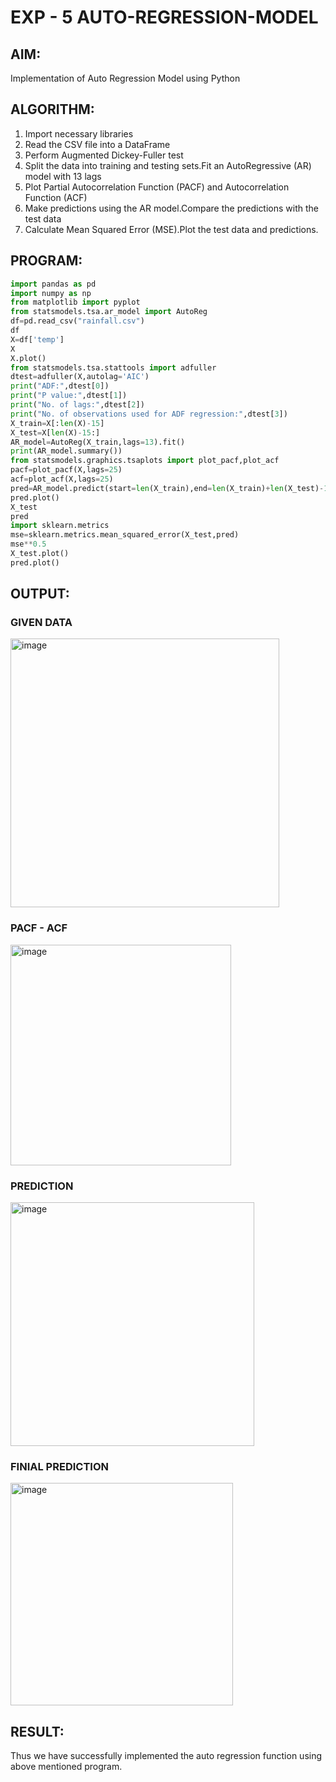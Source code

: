 # EXP - 5 AUTO-REGRESSION-MODEL

## AIM:

Implementation of Auto Regression Model using Python

## ALGORITHM:

1) Import necessary libraries
2) Read the CSV file into a DataFrame
3) Perform Augmented Dickey-Fuller test
4) Split the data into training and testing sets.Fit an AutoRegressive (AR) model with 13 lags
5) Plot Partial Autocorrelation Function (PACF) and Autocorrelation Function (ACF)
6) Make predictions using the AR model.Compare the predictions with the test data
7) Calculate Mean Squared Error (MSE).Plot the test data and predictions.

## PROGRAM:
```PYTHON
import pandas as pd
import numpy as np
from matplotlib import pyplot
from statsmodels.tsa.ar_model import AutoReg
df=pd.read_csv("rainfall.csv")
df
X=df['temp']
X
X.plot()
from statsmodels.tsa.stattools import adfuller
dtest=adfuller(X,autolag='AIC')
print("ADF:",dtest[0])
print("P value:",dtest[1])
print("No. of lags:",dtest[2])
print("No. of observations used for ADF regression:",dtest[3])
X_train=X[:len(X)-15]
X_test=X[len(X)-15:]
AR_model=AutoReg(X_train,lags=13).fit()
print(AR_model.summary())
from statsmodels.graphics.tsaplots import plot_pacf,plot_acf
pacf=plot_pacf(X,lags=25)
acf=plot_acf(X,lags=25)
pred=AR_model.predict(start=len(X_train),end=len(X_train)+len(X_test)-1,dynamic=False)
pred.plot()
X_test
pred
import sklearn.metrics
mse=sklearn.metrics.mean_squared_error(X_test,pred) 
mse**0.5
X_test.plot()
pred.plot()

```
## OUTPUT:

### GIVEN DATA 

<img width="430" alt="image" src="https://github.com/Monisha-11/AUTO-REGRESSION-MODEL/assets/93427240/4cba8a77-c943-44e2-8415-caf21a6ee233">

### PACF - ACF

<img width="353" alt="image" src="https://github.com/Monisha-11/AUTO-REGRESSION-MODEL/assets/93427240/8a24c7ac-75b2-4f7e-ac8e-28de4f0e30ed">


### PREDICTION

<img width="390" alt="image" src="https://github.com/Monisha-11/AUTO-REGRESSION-MODEL/assets/93427240/47783a38-7da2-4e96-806c-95fbf7af1083">

### FINIAL PREDICTION

<img width="356" alt="image" src="https://github.com/Monisha-11/AUTO-REGRESSION-MODEL/assets/93427240/a923d3c0-c41b-423c-b033-ef3c05733a31">

## RESULT:

Thus we have successfully implemented the auto regression function using above mentioned program. 





